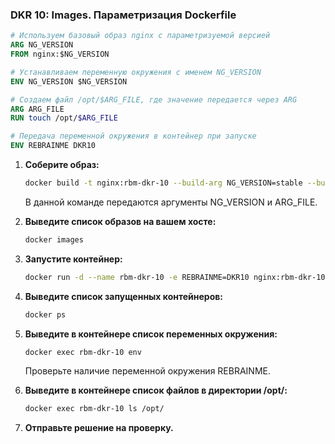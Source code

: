 ### DKR 10: Images. Параметризация Dockerfile

```Dockerfile
# Используем базовый образ nginx с параметризуемой версией
ARG NG_VERSION
FROM nginx:$NG_VERSION

# Устанавливаем переменную окружения с именем NG_VERSION
ENV NG_VERSION $NG_VERSION

# Создаем файл /opt/$ARG_FILE, где значение передается через ARG
ARG ARG_FILE
RUN touch /opt/$ARG_FILE

# Передача переменной окружения в контейнер при запуске
ENV REBRAINME DKR10
```

1. **Соберите образ:**

    ```bash
    docker build -t nginx:rbm-dkr-10 --build-arg NG_VERSION=stable --build-arg ARG_FILE=myfile .
    ```

    В данной команде передаются аргументы NG_VERSION и ARG_FILE.

2. **Выведите список образов на вашем хосте:**

    ```bash
    docker images
    ```

3. **Запустите контейнер:**

    ```bash
    docker run -d --name rbm-dkr-10 -e REBRAINME=DKR10 nginx:rbm-dkr-10
    ```

4. **Выведите список запущенных контейнеров:**

    ```bash
    docker ps
    ```

5. **Выведите в контейнере список переменных окружения:**

    ```bash
    docker exec rbm-dkr-10 env
    ```

    Проверьте наличие переменной окружения REBRAINME.

6. **Выведите в контейнере список файлов в директории /opt/:**

    ```bash
    docker exec rbm-dkr-10 ls /opt/
    ```

7. **Отправьте решение на проверку.**